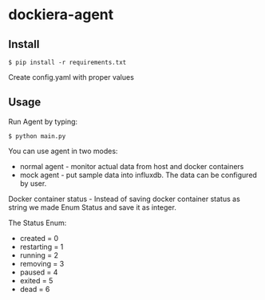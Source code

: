 # dockiera-agent

## Install

```
$ pip install -r requirements.txt
```
Create config.yaml with proper values

## Usage

Run Agent by typing:
```
$ python main.py
```
You can use agent in two modes:
- normal agent - monitor actual data from host and docker containers
- mock agent - put sample data into influxdb. The data can be configured by user.

Docker container status - 
Instead of saving docker container status as string we made Enum Status and save it as integer.

The Status Enum:
- created = 0
- restarting = 1
- running = 2
- removing = 3
- paused = 4
- exited = 5
- dead = 6  
